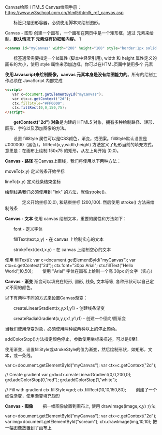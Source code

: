 Canvas绘图
HTML5 Canvas绘图手册：https://www.w3school.com.cn/html5/html5_ref_canvas.asp

　　标签只是图形容器，必须使用脚本来绘制图形。

Canvas - 图形
创建一个画布，一个画布在网页中是一个矩形框，通过 <canvas> 元素来绘制。**默认情况下 元素没有边框和内容。**
1

~~~html
<canvas id="myCanvas" width="200" height="100" style="border:1px solid #000000;"></canvas>
~~~



　　标签通常需要指定一个id属性 (脚本中经常引用), width 和 height 属性定义的画布的大小，使用 style 属性来添加边框。你可以在HTML页面中使用多个 <canvas> 元素

**使用Javascript来绘制图像，canvas 元素本身是没有绘图能力的**。所有的绘制工作必须在 JavaScript 内部完成

~~~html
<script>
　　var c=document.getElementById("myCanvas");
　　var ctx=c.getContext("2d");
　　ctx.fillStyle="#FF0000";
　　ctx.fillRect(0,0,150,75);
</script>
~~~



　　**getContext("2d") 对象**是内建的 HTML5 对象，拥有多种绘制路径、矩形、圆形、字符以及添加图像的方法。

　　设置 fillStyle 属性可以是CSS颜色，渐变，或图案。fillStyle默认设置是#000000（黑色）。fillRect(x,y,width,height) 方法定义了矩形当前的填充方式。意思是：在画布上绘制 150x75 的矩形，从左上角开始 (0,0)。　

**Canvas - 路径**
在Canvas上画线，我们将使用以下两种方法：

moveTo(x,y) 定义线条开始坐标

lineTo(x,y) 定义线条结束坐标

绘制线条我们必须使用到 "ink" 的方法，就像stroke()。
<script>
    var c=document.getElementById("myCanvas");
    var ctx=c.getContext("2d");
    ctx.moveTo(0,0);
    ctx.lineTo(200,100);
    ctx.stroke();
</script>
　　　　定义开始坐标(0,0), 和结束坐标 (200,100). 然后使用 stroke() 方法来绘制线条

**Canvas - 文本**
使用 canvas 绘制文本，重要的属性和方法如下：

　　font - 定义字体

　　fillText(text,x,y) - 在 canvas 上绘制实心的文本

　　strokeText(text,x,y) - 在 canvas 上绘制空心的文本

使用 fillText():
var c=document.getElementById("myCanvas");
var ctx=c.getContext("2d");
ctx.font="30px Arial";
ctx.fillText("Hello World",10,50);
　　使用 "Arial" 字体在画布上绘制一个高 30px 的文字（实心）

**Canvas - 渐变**
渐变可以填充在矩形, 圆形, 线条, 文本等等, 各种形状可以自己定义不同的颜色。

以下有两种不同的方式来设置Canvas渐变：

　　createLinearGradient(x,y,x1,y1) - 创建线条渐变

　　createRadialGradient(x,y,r,x1,y1,r1) - 创建一个径向/圆渐变

当我们使用渐变对象，必须使用两种或两种以上的停止颜色。

addColorStop()方法指定颜色停止，参数使用坐标来描述，可以是0至1.

使用渐变，设置fillStyle或strokeStyle的值为渐变，然后绘制形状，如矩形，文本，或一条线。

var c=document.getElementById("myCanvas");
var ctx=c.getContext("2d");

// Create gradient
var grd=ctx.createLinearGradient(0,0,200,0);
grd.addColorStop(0,"red");
grd.addColorStop(1,"white");

// Fill with gradient
ctx.fillStyle=grd;
ctx.fillRect(10,10,150,80);
　　创建了一个线性渐变，使用渐变填充矩形

**Canvas - 图像**
　　把一幅图像放置到画布上, 使用 drawImage(image,x,y) 方法

var c=document.getElementById("myCanvas");
var ctx=c.getContext("2d");
var img=document.getElementById("scream");
ctx.drawImage(img,10,10);
把一幅图像放置到了画布上